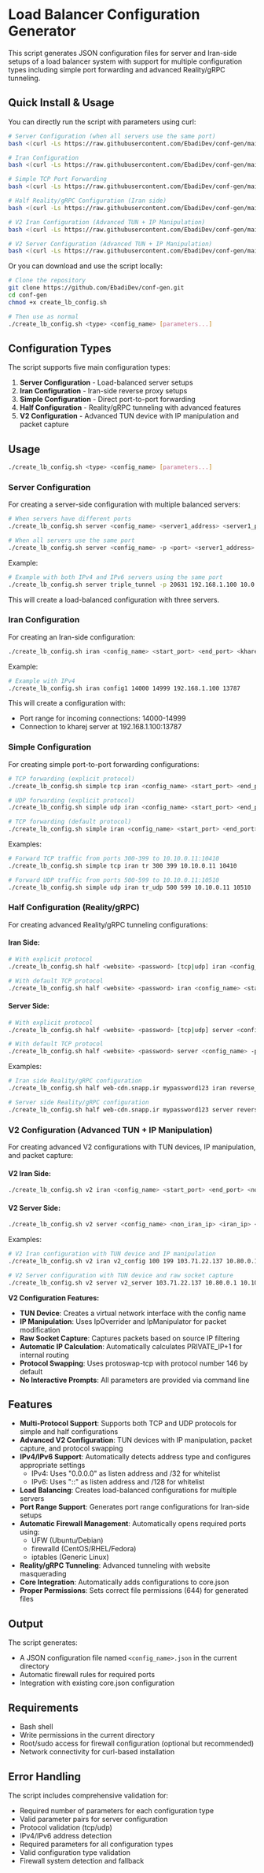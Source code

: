 # Load Balancer Configuration Generator

This script generates JSON configuration files for server and Iran-side setups of a load balancer system with support for multiple configuration types including simple port forwarding and advanced Reality/gRPC tunneling.

## Quick Install & Usage

You can directly run the script with parameters using curl:

```bash
# Server Configuration (when all servers use the same port)
bash <(curl -Ls https://raw.githubusercontent.com/EbadiDev/conf-gen/main/create_lb_config.sh) server triple_tunnel -p 20631 192.168.1.100 10.0.0.50 2001:db8::1234

# Iran Configuration
bash <(curl -Ls https://raw.githubusercontent.com/EbadiDev/conf-gen/main/create_lb_config.sh) iran config1 14000 14999 192.168.1.100 13787

# Simple TCP Port Forwarding
bash <(curl -Ls https://raw.githubusercontent.com/EbadiDev/conf-gen/main/create_lb_config.sh) simple tcp iran tr 300 399 10.10.0.11 10410

# Half Reality/gRPC Configuration (Iran side)
bash <(curl -Ls https://raw.githubusercontent.com/EbadiDev/conf-gen/main/create_lb_config.sh) half web-cdn.snapp.ir mypassword iran ru 100 199 20.10.0.4 10010

# V2 Iran Configuration (Advanced TUN + IP Manipulation)
bash <(curl -Ls https://raw.githubusercontent.com/EbadiDev/conf-gen/main/create_lb_config.sh) v2 iran v2_config 100 199 103.71.22.137 10.80.0.1 10.80.0.2 10010

# V2 Server Configuration (Advanced TUN + IP Manipulation)
bash <(curl -Ls https://raw.githubusercontent.com/EbadiDev/conf-gen/main/create_lb_config.sh) v2 server v2_server 103.71.22.137 10.80.0.1 10.10.0.1 10010
```

Or you can download and use the script locally:

```bash
# Clone the repository
git clone https://github.com/EbadiDev/conf-gen.git
cd conf-gen
chmod +x create_lb_config.sh

# Then use as normal
./create_lb_config.sh <type> <config_name> [parameters...]
```

## Configuration Types

The script supports five main configuration types:

1. **Server Configuration** - Load-balanced server setups
2. **Iran Configuration** - Iran-side reverse proxy setups  
3. **Simple Configuration** - Direct port-to-port forwarding
4. **Half Configuration** - Reality/gRPC tunneling with advanced features
5. **V2 Configuration** - Advanced TUN device with IP manipulation and packet capture

## Usage

```bash
./create_lb_config.sh <type> <config_name> [parameters...]
```

### Server Configuration

For creating a server-side configuration with multiple balanced servers:

```bash
# When servers have different ports
./create_lb_config.sh server <config_name> <server1_address> <server1_port> [<server2_address> <server2_port> ...]

# When all servers use the same port
./create_lb_config.sh server <config_name> -p <port> <server1_address> [<server2_address> ...]
```

Example:
```bash
# Example with both IPv4 and IPv6 servers using the same port
./create_lb_config.sh server triple_tunnel -p 20631 192.168.1.100 10.0.0.50 2001:db8::1234
```

This will create a load-balanced configuration with three servers.

### Iran Configuration

For creating an Iran-side configuration:

```bash
./create_lb_config.sh iran <config_name> <start_port> <end_port> <kharej_ip> <kharej_port>
```

Example:
```bash
# Example with IPv4
./create_lb_config.sh iran config1 14000 14999 192.168.1.100 13787
```

This will create a configuration with:
- Port range for incoming connections: 14000-14999
- Connection to kharej server at 192.168.1.100:13787

### Simple Configuration

For creating simple port-to-port forwarding configurations:

```bash
# TCP forwarding (explicit protocol)
./create_lb_config.sh simple tcp iran <config_name> <start_port> <end_port> <destination_ip> <destination_port>

# UDP forwarding (explicit protocol)
./create_lb_config.sh simple udp iran <config_name> <start_port> <end_port> <destination_ip> <destination_port>

# TCP forwarding (default protocol)
./create_lb_config.sh simple iran <config_name> <start_port> <end_port> <destination_ip> <destination_port>
```

Examples:
```bash
# Forward TCP traffic from ports 300-399 to 10.10.0.11:10410
./create_lb_config.sh simple tcp iran tr 300 399 10.10.0.11 10410

# Forward UDP traffic from ports 500-599 to 10.10.0.11:10510  
./create_lb_config.sh simple udp iran tr_udp 500 599 10.10.0.11 10510
```

### Half Configuration (Reality/gRPC)

For creating advanced Reality/gRPC tunneling configurations:

#### Iran Side:
```bash
# With explicit protocol
./create_lb_config.sh half <website> <password> [tcp|udp] iran <config_name> <start_port> <end_port> <kharej_ip> <kharej_port>

# With default TCP protocol
./create_lb_config.sh half <website> <password> iran <config_name> <start_port> <end_port> <kharej_ip> <kharej_port>
```

#### Server Side:
```bash
# With explicit protocol
./create_lb_config.sh half <website> <password> [tcp|udp] server <config_name> -p <port> <iran_ip>

# With default TCP protocol
./create_lb_config.sh half <website> <password> server <config_name> -p <port> <iran_ip>
```

Examples:
```bash
# Iran side Reality/gRPC configuration
./create_lb_config.sh half web-cdn.snapp.ir mypassword123 iran reverse_reality_iran 100 199 20.10.0.4 10010

# Server side Reality/gRPC configuration
./create_lb_config.sh half web-cdn.snapp.ir mypassword123 server reverse_reality_server -p 10010 188.213.197.166
```

### V2 Configuration (Advanced TUN + IP Manipulation)

For creating advanced V2 configurations with TUN devices, IP manipulation, and packet capture:

#### V2 Iran Side:
```bash
./create_lb_config.sh v2 iran <config_name> <start_port> <end_port> <non_iran_ip> <iran_ip> <private_ip> <endpoint_port>
```

#### V2 Server Side:
```bash
./create_lb_config.sh v2 server <config_name> <non_iran_ip> <iran_ip> <private_ip> <endpoint_port>
```

Examples:
```bash
# V2 Iran configuration with TUN device and IP manipulation
./create_lb_config.sh v2 iran v2_config 100 199 103.71.22.137 10.80.0.1 10.80.0.2 10010

# V2 Server configuration with TUN device and raw socket capture
./create_lb_config.sh v2 server v2_server 103.71.22.137 10.80.0.1 10.10.0.1 10010
```

**V2 Configuration Features:**
- **TUN Device**: Creates a virtual network interface with the config name
- **IP Manipulation**: Uses IpOverrider and IpManipulator for packet modification
- **Raw Socket Capture**: Captures packets based on source IP filtering
- **Automatic IP Calculation**: Automatically calculates PRIVATE_IP+1 for internal routing
- **Protocol Swapping**: Uses protoswap-tcp with protocol number 146 by default
- **No Interactive Prompts**: All parameters are provided via command line

## Features

- **Multi-Protocol Support**: Supports both TCP and UDP protocols for simple and half configurations
- **Advanced V2 Configuration**: TUN devices with IP manipulation, packet capture, and protocol swapping
- **IPv4/IPv6 Support**: Automatically detects address type and configures appropriate settings
  - IPv4: Uses "0.0.0.0" as listen address and /32 for whitelist
  - IPv6: Uses "::" as listen address and /128 for whitelist
- **Load Balancing**: Creates load-balanced configurations for multiple servers
- **Port Range Support**: Generates port range configurations for Iran-side setups
- **Automatic Firewall Management**: Automatically opens required ports using:
  - UFW (Ubuntu/Debian)
  - firewalld (CentOS/RHEL/Fedora)  
  - iptables (Generic Linux)
- **Reality/gRPC Tunneling**: Advanced tunneling with website masquerading
- **Core Integration**: Automatically adds configurations to core.json
- **Proper Permissions**: Sets correct file permissions (644) for generated files

## Output

The script generates:
- A JSON configuration file named `<config_name>.json` in the current directory
- Automatic firewall rules for required ports
- Integration with existing core.json configuration

## Requirements

- Bash shell
- Write permissions in the current directory
- Root/sudo access for firewall configuration (optional but recommended)
- Network connectivity for curl-based installation

## Error Handling

The script includes comprehensive validation for:
- Required number of parameters for each configuration type
- Valid parameter pairs for server configuration
- Protocol validation (tcp/udp)
- IPv4/IPv6 address detection
- Required parameters for all configuration types
- Valid configuration type validation
- Firewall system detection and fallback
